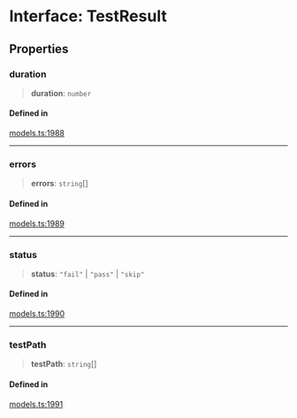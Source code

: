 # Interface: TestResult

## Properties

### duration

> **duration**: `number`

#### Defined in

[models.ts:1988](https://github.com/live-codes/livecodes/blob/1f84d1b27bc55a00aefc468ad1efbe0b8a17528c/src/sdk/models.ts#L1988)

***

### errors

> **errors**: `string`[]

#### Defined in

[models.ts:1989](https://github.com/live-codes/livecodes/blob/1f84d1b27bc55a00aefc468ad1efbe0b8a17528c/src/sdk/models.ts#L1989)

***

### status

> **status**: `"fail"` \| `"pass"` \| `"skip"`

#### Defined in

[models.ts:1990](https://github.com/live-codes/livecodes/blob/1f84d1b27bc55a00aefc468ad1efbe0b8a17528c/src/sdk/models.ts#L1990)

***

### testPath

> **testPath**: `string`[]

#### Defined in

[models.ts:1991](https://github.com/live-codes/livecodes/blob/1f84d1b27bc55a00aefc468ad1efbe0b8a17528c/src/sdk/models.ts#L1991)
